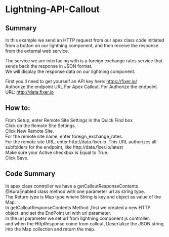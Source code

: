 # Lightning-API-Callout
<h2>Summary</h2>
<p>In this example we send an HTTP request from our apex class code initiated from a button on our lightning component, and then receive the response from the external web service.<br>

The service we are interfacing with is a foreign exchange rates service that sends back the response in JSON format.<br>
We will display the response data on our lightning component.<br></p>



First you'll need to get yourself an API key here: https://fixer.io/<br>
Authorize the endpoint URL For Apex Callout.
For Authorize the endpoint URL: http://data.fixer.io

<h2>How to:</h2>
From Setup, enter Remote Site Settings in the Quick Find box<br>
Click on the Remote Site Settings.<br>
Click New Remote Site.<br>
For the remote site name, enter foreign_exchange_rates.<br>
For the remote site URL, enter http://data.fixer.io  ,This URL authorizes all subfolders for the endpoint, like http://data.fixer.io/latest<br>
Make sure your Active checkbox is Equal to True.<br>
Click Save.

<h2>Code Summary</h2>
In apex class controller we have a getCalloutResponseContents @AuraEnabled class method with one parameter url as string type. <br>
The Return type is Map type where String is key and object as value of the Map.<br>
In getCalloutResponseContents Method ,first we created a new HTTP object. and set the EndPoint url with url parameter.<br>
In the url parameter we set url from lightning component js controller.<br>
and when the HttpResponse come from callout, Deserialize the JSON string into the Map collection and return the map.
